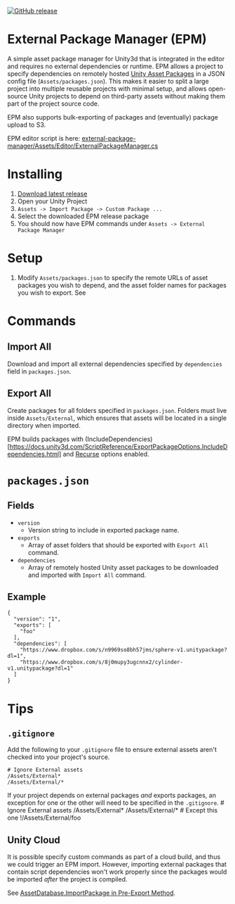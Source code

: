 [![GitHub release](https://img.shields.io/github/release/TimeWalkOrg/external-package-manager.svg)]()
# External Package Manager (EPM)
A simple asset package manager for Unity3d that is integrated in the editor and requires no external dependencies or runtime. EPM allows a project to specify dependencies on remotely hosted [Unity Asset Packages](https://docs.unity3d.com/Manual/AssetPackages.html) in a JSON config file (`Assets/packages.json`). This makes it easier to split a large project into multiple reusable projects with minimal setup, and allows open-source Unity projects to depend on third-party assets without making them part of the project source code.

EPM also supports bulk-exporting of packages and (eventually) package upload to S3.

EPM editor script is here: [external-package-manager/Assets/Editor/ExternalPackageManager.cs](https://github.com/TimeWalkOrg/external-package-manager/blob/master/Assets/Editor/ExternalPackageManager.cs)

# Installing
1. [Download latest release](https://github.com/TimeWalkOrg/external-package-manager/releases)
1. Open your Unity Project
1. `Assets -> Import Package -> Custom Package ...`
1. Select the downloaded EPM release package
1. You should now have EPM commands under `Assets -> External Package Manager`

# Setup
1. Modify `Assets/packages.json` to specify the remote URLs of asset packages you wish to depend, and the asset folder names for packages you wish to export. See 

# Commands

## Import All

Download and import all external dependencies specified by `dependencies` field in `packages.json`.

## Export All

Create packages for all folders specified in `packages.json`. Folders must live inside `Assets/External`, which ensures that assets will be located in a single directory when imported.

EPM builds packages with (IncludeDependencies)[https://docs.unity3d.com/ScriptReference/ExportPackageOptions.IncludeDependencies.html] and [Recurse](https://docs.unity3d.com/ScriptReference/ExportPackageOptions.Recurse.html) options enabled.

# `packages.json`

## Fields
* `version`
  * Version string to include in exported package name.
* `exports`
  * Array of asset folders that should be exported with `Export All` command.
* `dependencies`
  * Array of remotely hosted Unity asset packages to be downloaded and imported with `Import All` command.


## Example
    {
      "version": "1",
      "exports": [
        "foo"
      ],
      "dependencies": [
        "https://www.dropbox.com/s/n9969so8bh57jms/sphere-v1.unitypackage?dl=1",
        "https://www.dropbox.com/s/8j0mupy3ugcnnx2/cylinder-v1.unitypackage?dl=1"
      ]
    }

# Tips

## `.gitignore`

Add the following to your `.gitignore` file to ensure external assets aren't checked into your project's source.

    # Ignore External assets
    /Assets/External*
    /Assets/External/*

If your project depends on external packages *and* exports packages, an exception for one or the other will need to be specified in the `.gitignore`. 
    # Ignore External assets
    /Assets/External*
    /Assets/External/*
    # Except this one
    !/Assets/External/foo

## Unity Cloud

It is possible specify custom commands as part of a cloud build, and thus we could trigger an EPM import. However, importing external packages that contain script dependencies won't work properly since the packages would be imported *after* the project is compiled.

See [AssetDatabase.ImportPackage in Pre-Export Method](https://forum.unity3d.com/threads/assetdatabase-importpackage-in-pre-export-method.418468/).

